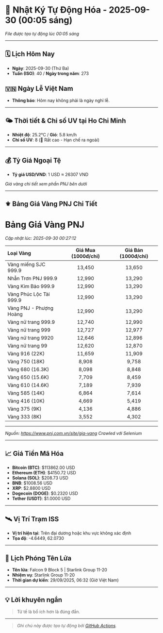 # 🚀 Nhật Ký Tự Động Hóa - 2025-09-30 (00:05 sáng)

*File được tạo tự động lúc 00:05 sáng*

---
<!-- CALENDAR-MODULE -->
## 🗓️ Lịch Hôm Nay
- **Ngày**: 2025-09-30 (Thứ Ba)
- **Tuần (ISO)**: 40 / **Ngày trong năm**: 273

<!-- HOLIDAY-MODULE -->
## 🇻🇳 Ngày Lễ Việt Nam
- **Thông báo**: Hôm nay không phải là ngày nghỉ lễ.

---
<!-- WEATHER-UV-MODULE -->
## 🌤️ Thời tiết & Chỉ số UV tại Ho Chi Minh
- **Nhiệt độ**: 25.2°C / **Gió**: 5.8 km/h
- **Chỉ số UV**: 8 (🔴 Rất cao - Hạn chế ra ngoài)

---
<!-- FINANCE-MODULE -->
## 💰 Tỷ Giá Ngoại Tệ
- **Tỷ giá USD/VND**: 1 USD ≈ 26307 VND

*Giá vàng chi tiết xem phần PNJ bên dưới*

---
<!-- PNJ-GOLD-MODULE -->
## ⚜️ Bảng Giá Vàng PNJ Chi Tiết

# Bảng Giá Vàng PNJ
*Cập nhật lúc: 2025-09-30 00:27:12*

| Loại Vàng | Giá Mua (1000đ/chỉ) | Giá Bán (1000đ/chỉ) |
|:---|:---:|:---:|
| Vàng miếng SJC 999.9 | 13,450 | 13,650 |
| Nhẫn Trơn PNJ 999.9 | 12,990 | 13,290 |
| Vàng Kim Bảo 999.9 | 12,990 | 13,290 |
| Vàng Phúc Lộc Tài 999.9 | 12,990 | 13,290 |
| Vàng PNJ - Phượng Hoàng | 12,990 | 13,290 |
| Vàng nữ trang 999.9 | 12,740 | 12,990 |
| Vàng nữ trang 999 | 12,727 | 12,977 |
| Vàng nữ trang 9920 | 12,646 | 12,896 |
| Vàng nữ trang 99 | 12,620 | 12,870 |
| Vàng 916 (22K) | 11,659 | 11,909 |
| Vàng 750 (18K) | 8,908 | 9,758 |
| Vàng 680 (16.3K) | 8,098 | 8,848 |
| Vàng 650 (15.6K) | 7,709 | 8,459 |
| Vàng 610 (14.6K) | 7,189 | 7,939 |
| Vàng 585 (14K) | 6,864 | 7,614 |
| Vàng 416 (10K) | 4,669 | 5,419 |
| Vàng 375 (9K) | 4,136 | 4,886 |
| Vàng 333 (8K) | 3,552 | 4,302 |

---
*Nguồn: https://www.pnj.com.vn/site/gia-vang*
*Crawled với Selenium*

---
<!-- CRYPTO-MODULE -->
## 📈 Giá Tiền Mã Hóa
- **Bitcoin (BTC)**: $113862.00 USD
- **Ethereum (ETH)**: $4150.72 USD
- **Solana (SOL)**: $208.73 USD
- **BNB**: $1008.56 USD
- **XRP**: $2.8800 USD
- **Dogecoin (DOGE)**: $0.2320 USD
- **Tether (USDT)**: $1.0000 USD

---
<!-- ISS-MODULE -->
## 🛰️ Vị Trí Trạm ISS
- **Vị trí hiện tại**: Trên đại dương hoặc khu vực không xác định
- **Tọa độ**: -4.6449, 62.0730

---
<!-- LAUNCH-MODULE -->
## 🚀 Lịch Phóng Tên Lửa
- **Tên lửa**: Falcon 9 Block 5 | Starlink Group 11-20
- **Nhiệm vụ**: Starlink Group 11-20
- **Thời gian dự kiến**: 29/09/2025, 06:32 (Giờ Việt Nam)

---
<!-- ADVICE-MODULE -->
## 💡 Lời khuyên ngắn
> Tử tế là bổ ích hơn là đúng đắn.

---
<!-- FOOTER-MODULE -->
> *Ghi chú này được tạo tự động bởi [GitHub Actions](https://github.com/features/actions).*
